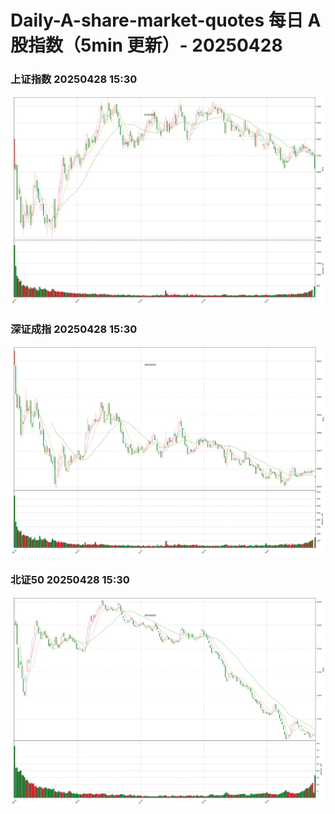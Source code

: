 
# Daily-A-share-market-quotes 每日 A 股指数（5min 更新）- 20250428

### 上证指数 20250428 15:30
![](./fig/2025/4/20250428-sh000001.png)

### 深证成指 20250428 15:30
![](./fig/2025/4/20250428-sz399001.png)

### 北证50 20250428 15:30
![](./fig/2025/4/20250428-bj899050.png)
